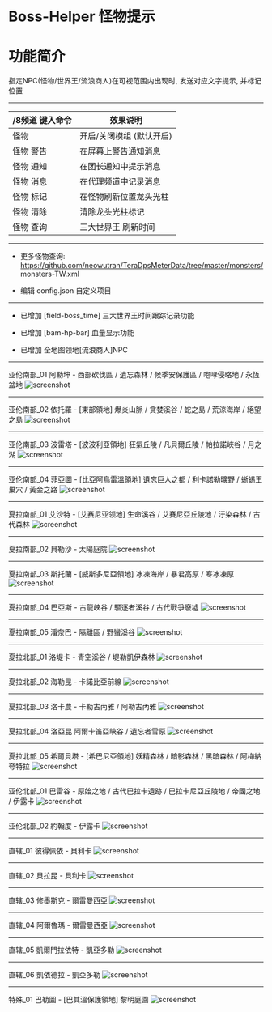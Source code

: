 Boss-Helper 怪物提示
======

# 功能简介

指定NPC(怪物/世界王/流浪商人)在可视范围内出现时, 发送对应文字提示, 并标记位置

------

/8频道 键入命令 | 效果说明
--- | ---
怪物 | 开启/关闭模组 (默认开启)
怪物 警告 | 在屏幕上警告通知消息
怪物 通知 | 在团长通知中提示消息
怪物 消息 | 在代理频道中记录消息
怪物 标记 | 在怪物刷新位置龙头光柱
怪物 清除 | 清除龙头光柱标记
怪物 查询 | 三大世界王 刷新时间

------

- 更多怪物查询: https://github.com/neowutran/TeraDpsMeterData/tree/master/monsters/  monsters-TW.xml

- 编辑 config.json 自定义项目

------

- 已增加 [field-boss_time] 三大世界王时间跟踪记录功能

- 已增加 [bam-hp-bar] 血量显示功能

- 已增加 全地图领地[流浪商人]NPC

------

亚伦南部_01 阿勒坤 - 西部砍伐區 / 遺忘森林 / 候季安保護區 / 咆哮侵略地 / 永恆盆地
![screenshot](https://github.com/tera-mod/Boss-Helper/blob/master/screenshot/01.png)

------

亚伦南部_02 依托羅 - [東部領地] 爆炎山脈 / 貪婪溪谷 / 蛇之島 / 荒涼海岸 / 絕望之島
![screenshot](https://github.com/tera-mod/Boss-Helper/blob/master/screenshot/02.png)

------

亚伦南部_03 波雷塔 - [波波利亞領地] 狂氣丘陵 / 凡貝爾丘陵 / 帕拉諾峽谷 / 月之湖
![screenshot](https://github.com/tera-mod/Boss-Helper/blob/master/screenshot/03.png)

------

亚伦南部_04 菲亞圖 - [比亞阿鳥雷溫領地] 遺忘巨人之都 / 利卡諾勒曠野 / 蜥蜴王巢穴 / 黃金之路
![screenshot](https://github.com/tera-mod/Boss-Helper/blob/master/screenshot/04.png)

------

夏拉南部_01 艾沙特 - [艾赛尼亚领地] 生命溪谷 / 艾賽尼亞丘陵地 / 汙染森林 / 古代森林
![screenshot](https://github.com/tera-mod/Boss-Helper/blob/master/screenshot/05.png)

------

夏拉南部_02 貝勒沙 - 太陽庭院
![screenshot](https://github.com/tera-mod/Boss-Helper/blob/master/screenshot/06.png)

------

夏拉南部_03 斯托蘭 - [威斯多尼亞領地] 冰凍海岸 / 暴君高原 / 寒冰凍原
![screenshot](https://github.com/tera-mod/Boss-Helper/blob/master/screenshot/07.png)

------

夏拉南部_04 巴亞斯 - 古龍峽谷 / 驅逐者溪谷 / 古代戰爭廢墟
![screenshot](https://github.com/tera-mod/Boss-Helper/blob/master/screenshot/08.png)

------

夏拉南部_05 潘奈巴 - 隔離區 / 野蠻溪谷
![screenshot](https://github.com/tera-mod/Boss-Helper/blob/master/screenshot/09.png)

------

夏拉北部_01 洛堤卡 - 青空溪谷 / 堤勒凱伊森林
![screenshot](https://github.com/tera-mod/Boss-Helper/blob/master/screenshot/10.png)

------

夏拉北部_02 海勒昆 - 卡諾比亞前線
![screenshot](https://github.com/tera-mod/Boss-Helper/blob/master/screenshot/11.png)

------

夏拉北部_03 洛卡農 - 卡勒古內雅 / 阿勒古內雅
![screenshot](https://github.com/tera-mod/Boss-Helper/blob/master/screenshot/12.png)

------

夏拉北部_04 洛亞昆 阿爾卡笛亞峽谷 / 遺忘者雪原
![screenshot](https://github.com/tera-mod/Boss-Helper/blob/master/screenshot/13.png)

------

夏拉北部_05 希爾貝塔 - [希巴尼亞領地] 妖精森林 / 暗影森林 / 黑暗森林 / 阿梅納夸特拉
![screenshot](https://github.com/tera-mod/Boss-Helper/blob/master/screenshot/14.png)

------

亚伦北部_01 巴雷谷 - 原始之地 / 古代巴拉卡遺跡 / 巴拉卡尼亞丘陵地 / 帝國之地 / 伊露卡
![screenshot](https://github.com/tera-mod/Boss-Helper/blob/master/screenshot/15.png)

------

亚伦北部_02 約翰度 - 伊露卡
![screenshot](https://github.com/tera-mod/Boss-Helper/blob/master/screenshot/16.png)

------

直辖_01 彼得佩依 - 貝利卡
![screenshot](https://github.com/tera-mod/Boss-Helper/blob/master/screenshot/17.png)

------

直辖_02 貝拉昆 - 貝利卡
![screenshot](https://github.com/tera-mod/Boss-Helper/blob/master/screenshot/18.png)

------

直辖_03 修墨斯克 - 爾雷曼西亞
![screenshot](https://github.com/tera-mod/Boss-Helper/blob/master/screenshot/19.png)

------

直辖_04 阿爾魯瑪 - 爾雷曼西亞
![screenshot](https://github.com/tera-mod/Boss-Helper/blob/master/screenshot/20.png)

------

直辖_05 凱爾門拉依特 - 凱亞多勒
![screenshot](https://github.com/tera-mod/Boss-Helper/blob/master/screenshot/21.png)

------

直辖_06 凱依德拉 - 凱亞多勒
![screenshot](https://github.com/tera-mod/Boss-Helper/blob/master/screenshot/22.png)

------

特殊_01 巴勒圖 - [巴其溫保護領地] 黎明庭園
![screenshot](https://github.com/tera-mod/Boss-Helper/blob/master/screenshot/23.png)
